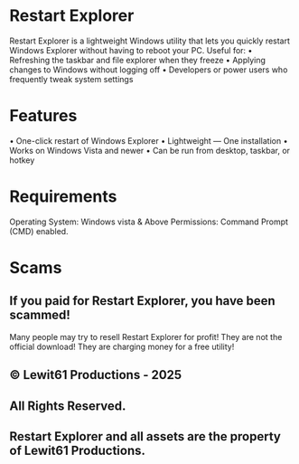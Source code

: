 # Restart Explorer
Restart Explorer is a lightweight Windows utility that lets you quickly restart Windows Explorer without having to reboot your PC. Useful for:
• Refreshing the taskbar and file explorer when they freeze
•	Applying changes to Windows without logging off
•	Developers or power users who frequently tweak system settings

# Features
•	One-click restart of Windows Explorer
•	Lightweight — One installation
•	Works on Windows Vista and newer
•	Can be run from desktop, taskbar, or hotkey

# Requirements
Operating System: Windows vista & Above
Permissions: Command Prompt (CMD) enabled.

# Scams
## If you paid for Restart Explorer, you have been scammed!
Many people may try to resell Restart Explorer for profit! They are not the official download! They are charging money for a free utility!

## © Lewit61 Productions - 2025
## All Rights Reserved.
## Restart Explorer and all assets are the property of Lewit61 Productions.
